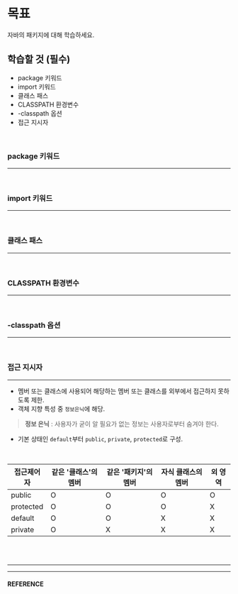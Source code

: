 # 목표
자바의 패키지에 대해 학습하세요.
<br>

## 학습할 것 (필수)
- package 키워드
- import 키워드
- 클래스 패스
- CLASSPATH 환경변수
- -classpath 옵션
- 접근 지시자
<br>


### package 키워드
---
<br>


### import 키워드
---
<br>


### 클래스 패스
---
<br>


### CLASSPATH 환경변수
---
<br>


### -classpath 옵션
---
<br>


### 접근 지시자
---
   - 멤버 또는 클래스에 사용되어 해당하는 멤버 또는 클래스를 외부에서 접근하지 못하도록 제한.
   - 객체 지향 특성 중 `정보은닉`에 해당.
  > **정보 은닉** : 사용자가 굳이 알 필요가 없는 정보는 사용자로부터 숨겨야 한다.
   - 기본 상태인 `default`부터 `public`, `private`, `protected`로 구성.
<br>

<table align="center">
<thead>
  <tr>
    <th>접근제어자</th>
    <th>같은 '클래스'의 멤버</th>
    <th>같은 '패키지'의 멤버</th>
    <th>자식 클래스의 멤버</th>
    <th>외 영역</th>
  </tr>
</thead>
<tbody>
  <tr>
    <td>public</td>
    <td>O</td>
    <td>O</td>
    <td>O</td>
    <td>O</td>
  </tr>
  <tr>
    <td>protected</td>
    <td>O</td>
    <td>O</td>
    <td>O</td>
    <td>X</td>
  </tr>
  <tr>
    <td>default</td>
    <td>O</td>
    <td>O</td>
    <td>X</td>
    <td>X</td>
  </tr>
  <tr>
    <td>private</td>
    <td>O</td>
    <td>X</td>
    <td>X</td>
    <td>X</td>
  </tr>
</tbody>
</table>
<br>
<br>


___
___
#### REFERENCE
>
